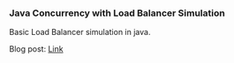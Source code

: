 ### Java Concurrency with Load Balancer Simulation

Basic Load Balancer simulation in java.

Blog post: [Link](https://turkogluc.com/java-concurrency-with-load-balancer-simulation/)
